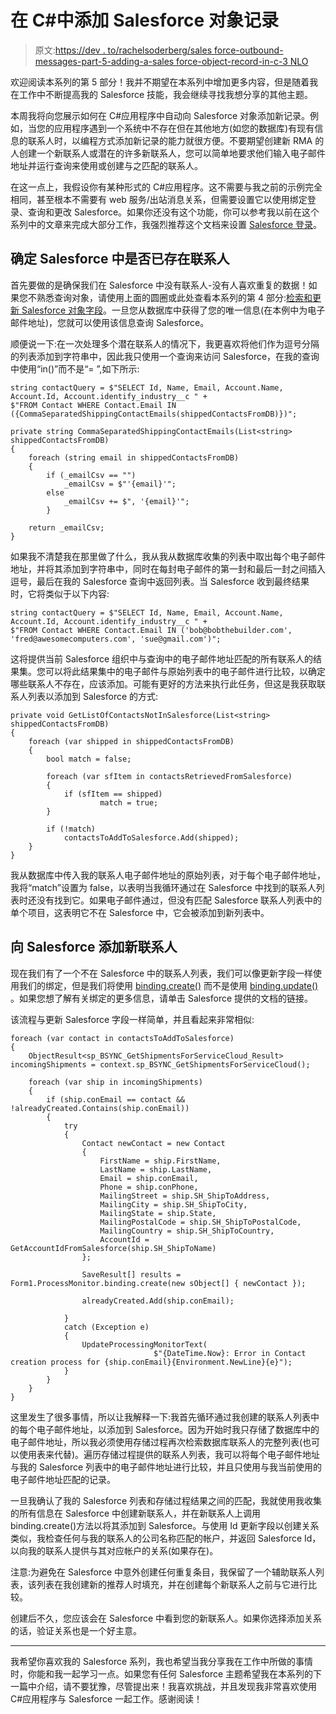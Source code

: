 # 在 C#中添加 Salesforce 对象记录

> 原文:[https://dev . to/rachelsoderberg/sales force-outbound-messages-part-5-adding-a-sales force-object-record-in-c-3 NLO](https://dev.to/rachelsoderberg/salesforce-outbound-messages-part-5-adding-a-salesforce-object-record-in-c-3nlo)

欢迎阅读本系列的第 5 部分！我并不期望在本系列中增加更多内容，但是随着我在工作中不断提高我的 Salesforce 技能，我会继续寻找我想分享的其他主题。

本周我将向您展示如何在 C#应用程序中自动向 Salesforce 对象添加新记录。例如，当您的应用程序遇到一个系统中不存在但在其他地方(如您的数据库)有现有信息的联系人时，以编程方式添加新记录的能力就很方便。不要期望创建新 RMA 的人创建一个新联系人或潜在的许多新联系人，您可以简单地要求他们输入电子邮件地址并运行查询来使用或创建与之匹配的联系人。

在这一点上，我假设你有某种形式的 C#应用程序。这不需要与我之前的示例完全相同，甚至根本不需要有 web 服务/出站消息关系，但需要设置它以使用绑定登录、查询和更改 Salesforce。如果你还没有这个功能，你可以参考我以前在这个系列中的文章来完成大部分工作，我强烈推荐这个文档来设置 [Salesforce 登录](https://developer.salesforce.com/docs/atlas.en-us.api.meta/api/sforce_api_calls_login.htm)。

## 确定 Salesforce 中是否已存在联系人

首先要做的是确保我们在 Salesforce 中没有联系人-没有人喜欢重复的数据！如果您不熟悉查询对象，请使用上面的圆圈或此处查看本系列的第 4 部分:[检索和更新 Salesforce 对象字段](https://dev.to/rachelsoderberg/salesforce-outbound-messages-part-4-retrieving-and-updating-salesforce-object-fields-with-your-web-service-52gj)。一旦您从数据库中获得了您的唯一信息(在本例中为电子邮件地址)，您就可以使用该信息查询 Salesforce。

顺便说一下:在一次处理多个潜在联系人的情况下，我更喜欢将他们作为逗号分隔的列表添加到字符串中，因此我只使用一个查询来访问 Salesforce，在我的查询中使用“in()”而不是“= ”,如下所示:

```
string contactQuery = $"SELECT Id, Name, Email, Account.Name, Account.Id, Account.identify_industry__c " +
$"FROM Contact WHERE Contact.Email IN ({CommaSeparatedShippingContactEmails(shippedContactsFromDB)})";

private string CommaSeparatedShippingContactEmails(List<string> shippedContactsFromDB)
{
    foreach (string email in shippedContactsFromDB)
    {
        if (_emailCsv == "")
            _emailCsv = $"'{email}'";
        else
            _emailCsv += $", '{email}'";
        }

    return _emailCsv;
} 
```

如果我不清楚我在那里做了什么，我从我从数据库收集的列表中取出每个电子邮件地址，并将其添加到字符串中，同时在每封电子邮件的第一封和最后一封之间插入逗号，最后在我的 Salesforce 查询中返回列表。当 Salesforce 收到最终结果时，它将类似于以下内容:

```
string contactQuery = $"SELECT Id, Name, Email, Account.Name, Account.Id, Account.identify_industry__c " +
$"FROM Contact WHERE Contact.Email IN ('bob@bobthebuilder.com', 'fred@awesomecomputers.com', 'sue@gmail.com')"; 
```

这将提供当前 Salesforce 组织中与查询中的电子邮件地址匹配的所有联系人的结果集。您可以将此结果集中的电子邮件与原始列表中的电子邮件进行比较，以确定哪些联系人不存在，应该添加。可能有更好的方法来执行此任务，但这是我获取联系人列表以添加到 Salesforce 的方式:

```
private void GetListOfContactsNotInSalesforce(List<string> shippedContactsFromDB)
{
    foreach (var shipped in shippedContactsFromDB)
    {
        bool match = false;

        foreach (var sfItem in contactsRetrievedFromSalesforce)
        {
            if (sfItem == shipped)
                    match = true;
        }

        if (!match)
            contactsToAddToSalesforce.Add(shipped);
    }
} 
```

我从数据库中传入我的联系人电子邮件地址的原始列表，对于每个电子邮件地址，我将“match”设置为 false，以表明当我循环通过在 Salesforce 中找到的联系人列表时还没有找到它。如果电子邮件通过，但没有匹配 Salesforce 联系人列表中的单个项目，这表明它不在 Salesforce 中，它会被添加到新列表中。

## 向 Salesforce 添加新联系人

现在我们有了一个不在 Salesforce 中的联系人列表，我们可以像更新字段一样使用我们的绑定，但是我们将使用 [binding.create()](https://developer.salesforce.com/docs/atlas.en-us.api.meta/api/sforce_api_calls_create.htm) 而不是使用 [binding.update()](https://developer.salesforce.com/docs/atlas.en-us.api.meta/api/sforce_api_calls_update.htm) 。如果您想了解有关绑定的更多信息，请单击 Salesforce 提供的文档的链接。

该流程与更新 Salesforce 字段一样简单，并且看起来非常相似:

```
foreach (var contact in contactsToAddToSalesforce)
{
    ObjectResult<sp_BSYNC_GetShipmentsForServiceCloud_Result> incomingShipments = context.sp_BSYNC_GetShipmentsForServiceCloud();

    foreach (var ship in incomingShipments)
    {
        if (ship.conEmail == contact && !alreadyCreated.Contains(ship.conEmail))
        {
            try
            {
                Contact newContact = new Contact
                {
                    FirstName = ship.FirstName,
                    LastName = ship.LastName,
                    Email = ship.conEmail,
                    Phone = ship.conPhone,
                    MailingStreet = ship.SH_ShipToAddress,
                    MailingCity = ship.SH_ShipToCity,
                    MailingState = ship.State,
                    MailingPostalCode = ship.SH_ShipToPostalCode,
                    MailingCountry = ship.SH_ShipToCountry,
                    AccountId = GetAccountIdFromSalesforce(ship.SH_ShipToName)
                };

                SaveResult[] results = Form1.ProcessMonitor.binding.create(new sObject[] { newContact });

                alreadyCreated.Add(ship.conEmail);

            }
            catch (Exception e)
            {
                UpdateProcessingMonitorText(
                                $"{DateTime.Now}: Error in Contact creation process for {ship.conEmail}{Environment.NewLine}{e}");
            }
        }
    }
} 
```

这里发生了很多事情，所以让我解释一下:我首先循环通过我创建的联系人列表中的每个电子邮件地址，以添加到 Salesforce。因为开始时我只存储了数据库中的电子邮件地址，所以我必须使用存储过程再次检索数据库联系人的完整列表(也可以使用表来代替)。遍历存储过程提供的联系人列表，我可以将每个电子邮件地址与我的 Salesforce 列表中的电子邮件地址进行比较，并且只使用与我当前使用的电子邮件地址匹配的记录。

一旦我确认了我的 Salesforce 列表和存储过程结果之间的匹配，我就使用我收集的所有信息在 Salesforce 中创建新联系人，并在新联系人上调用 binding.create()方法以将其添加到 Salesforce。与使用 Id 更新字段以创建关系类似，我检查任何与我的联系人的公司名称匹配的帐户，并返回 Salesforce Id，以向我的联系人提供与其对应帐户的关系(如果存在)。

注意:为避免在 Salesforce 中意外创建任何重复条目，我保留了一个辅助联系人列表，该列表在我创建新的推荐人时填充，并在创建每个新联系人之前与它进行比较。

创建后不久，您应该会在 Salesforce 中看到您的新联系人。如果你选择添加关系的话，验证关系也是一个好主意。

* * *

我希望你喜欢我的 Salesforce 系列，我也希望当我分享我在工作中所做的事情时，你能和我一起学习一点。如果您有任何 Salesforce 主题希望我在本系列的下一篇中介绍，请不要犹豫，尽管提出来！我喜欢挑战，并且发现我非常喜欢使用 C#应用程序与 Salesforce 一起工作。感谢阅读！